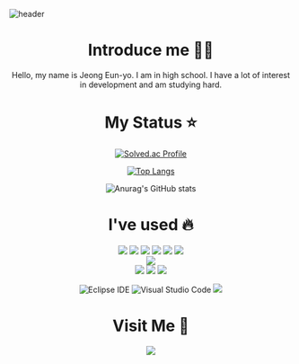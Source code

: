 ![header](https://capsule-render.vercel.app/api?type=waving&color=timeGradient&text=Jung%20Eun%20Kyo%20&animation=twinkling&fontsize=50&fontAlignY=40&fontAlign=70&height=250)

<div align="center">

  # Introduce me 🙋‍♂️
  
  Hello, my name is Jeong Eun-yo. I am in high school. I have a lot of interest in development and am studying hard.

  </div>

<div align="center">

  # My Status ⭐

  </div>

<div align="center">
  
  [![Solved.ac Profile](http://mazassumnida.wtf/api/generate_badge?boj=kyoc)](https://solved.ac/kyoc)
  
  [![Top Langs](https://github-readme-stats.vercel.app/api/top-langs/?username=eunkyo3)](https://github.com/eunkyo3/github-readme-stats)
 
  ![Anurag's GitHub stats](https://github-readme-stats.vercel.app/api?username=eunkyo3&show_icons=true&theme=tokyonight)

</div>

<div align="center">
  
  # I've used 🔥
  
  
  <img src="https://img.shields.io/badge/java-007396?style=for-the-badge&logo=java&logoColor=white">
  <img src="https://img.shields.io/badge/python-3776AB?style=for-the-badge&logo=python&logoColor=white"> 
  <img src="https://img.shields.io/badge/javascript-F7DF1E?style=for-the-badge&logo=javascript&logoColor=black"> 
  <img src="https://img.shields.io/badge/flutter-02569B?style=for-the-badge&logo=flutter&logoColor=white">
  <img src="https://img.shields.io/badge/C-A8B9CC?style=for-the-badge&logo=C&logoColor=white">
  <img src="https://img.shields.io/badge/Dart-0175C2?style=for-the-badge&logo=Dart&logoColor=white">

  <br>
  
  <img src="https://img.shields.io/badge/amazonaws-232F3E?style=for-the-badge&logo=amazonaws&logoColor=white"> 
  
  <br>
  
  <img src="https://img.shields.io/badge/html5-E34F26?style=for-the-badge&logo=html5&logoColor=white"> 
  <img src="https://img.shields.io/badge/css-1572B6?style=for-the-badge&logo=css3&logoColor=white"> 
  <img src="https://img.shields.io/badge/oracle-F80000?style=for-the-badge&logo=oracle&logoColor=white">  
  
  <br>
  
  ![Eclipse IDE](https://img.shields.io/badge/Eclipse%20IDE-2C2255.svg?&style=for-the-badge&logo=Eclipse%20IDE&logoColor=white)
  ![Visual Studio Code](https://img.shields.io/badge/Visual%20Studio%20Code-007ACC.svg?&style=for-the-badge&logo=Visual%20Studio%20Code&logoColor=white)
  <img src="https://img.shields.io/badge/visualstudio-5C2D91?style=for-the-badge&logo=visualstudio&logoColor=white">
  
  </div>

<div align="center">
  
 # Visit Me 🏡
  
<a href="https://hits.seeyoufarm.com"><img src="https://hits.seeyoufarm.com/api/count/incr/badge.svg?url=https%3A%2F%2Fgithub.com%2Feunkyo3%2Fhit-counter&count_bg=%2379C83D&title_bg=%230D0739&icon=campaignmonitor.svg&icon_color=%23FDFDFD&title=%EB%B0%A9%EB%AC%B8%EC%9E%90&edge_flat=false"/></a>
  
</div>
